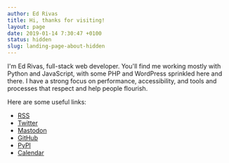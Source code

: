 ```yaml
---
author: Ed Rivas
title: Hi, thanks for visiting!
layout: page
date: 2019-01-14 7:30:47 +0100
status: hidden
slug: landing-page-about-hidden
---
```


I'm Ed Rivas, full-stack web developer. You'll find me working mostly with
Python and JavaScript, with some PHP and WordPress sprinkled here and there. I
have a strong focus on performance, accessibility, and tools and processes that
respect and help people flourish.

Here are some useful links:

<!-- markdownlint-disable MD033 -->
<ul class="inline" style="margin-block-end: 2rem">
    <li><a href="/feeds/all.atom.xml">RSS</a></li>
    <li><a href="https://twitter.com/je92rivas">Twitter</a></li>
    <li><a href="https://indieweb.social/@jerivas">Mastodon</a></li>
    <li><a href="https://github.com/jerivas">GitHub</a></li>
    <li><a href="https://pypi.org/user/jerivas/">PyPI</a></li>
    <li><a href="https://calendly.com/jerivas">Calendar</a></li>
</ul>
<!-- markdownlint-enable MD033 -->
